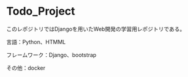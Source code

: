 # Todo_Project

このレポジトリではDjangoを用いたWeb開発の学習用レポジトリである。

言語：Python、HTMML

フレームワーク：Django、bootstrap

その他：docker
